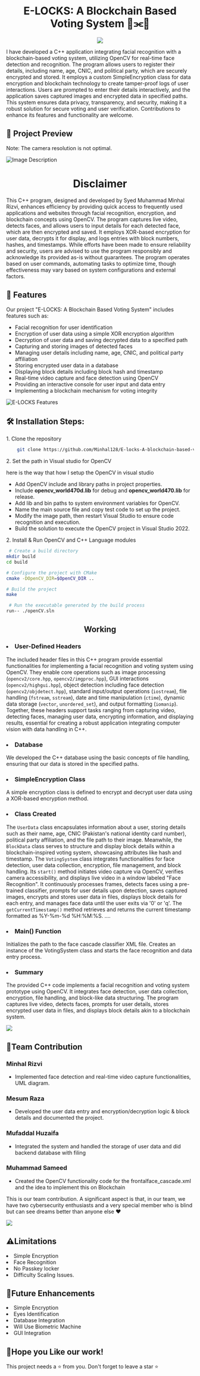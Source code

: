 <h1 align="center" id="title">E-LOCKS: A Blockchain Based Voting System 🧊⫘🧊</h1>


<p align="center"><img src="https://socialify.git.ci/Minhal128/E-locks-A-blockchain-based-voting-system/image?font=Bitter&forks=1&language=1&logo=https%3A%2F%2Fwww.antiersolutions.com%2Fwp-content%2Fuploads%2F2023%2F04%2FGroup-83351.png&name=1&owner=1&pattern=Solid&pulls=1&stargazers=1&theme=Light"></p>

<p>
I have developed a C++ application integrating facial recognition with a blockchain-based voting system, utilizing OpenCV for real-time face detection and recognition. The program allows users to register their details, including name, age, CNIC, and political party, which are securely encrypted and stored. It employs a custom SimpleEncryption class for data encryption and blockchain technology to create tamper-proof logs of user interactions. Users are prompted to enter their details interactively, and the application saves captured images and encrypted data in specified paths. This system ensures data privacy, transparency, and security, making it a robust solution for secure voting and user verification. Contributions to enhance its features and functionality are welcome.<p/> 


<h2>🔎 Project Preview</h2>
<p>Note: The camera resolution is not optimal.</p>

<img src="https://imgur.com/9fug4qX.jpg" alt="Image Description">

<h1 align="center" id="title">Disclaimer</h1>
<p>This C++ program, designed and developed by Syed Muhammad Minhal Rizvi, enhances efficiency by providing quick access to frequently used applications and websites through facial recognition, encryption, and blockchain concepts using OpenCV. The program captures live video, detects faces, and allows users to input details for each detected face, which are then encrypted and saved. It employs XOR-based encryption for user data, decrypts it for display, and logs entries with block numbers, hashes, and timestamps. While efforts have been made to ensure reliability and security, users are advised to use the program responsibly and acknowledge its provided as-is without guarantees. The program operates based on user commands, automating tasks to optimize time, though effectiveness may vary based on system configurations and external factors.</p>
<h2>🧐 Features</h2>

Our project "E-LOCKS: A Blockchain Based Voting System" includes features such as:
<ul>
  <li>Facial recognition for user identification</li>
  <li>Encryption of user data using a simple XOR encryption algorithm</li>
  <li>Decryption of user data and saving decrypted data to a specified path</li>
  <li>Capturing and storing images of detected faces</li>
  <li>Managing user details including name, age, CNIC, and political party affiliation</li>
  <li>Storing encrypted user data in a database</li>
  <li>Displaying block details including block hash and timestamp</li>
  <li>Real-time video capture and face detection using OpenCV</li>
  <li>Providing an interactive console for user input and data entry</li>
  <li>Implementing a blockchain mechanism for voting integrity</li>
</ul>
<img src="https://imgur.com/HLRAiHp.jpg" alt="E-LOCKS Features">

  
<h2>🛠 Installation Steps:</h2>

<p>1. Clone the repository</p>

```bash
    git clone https://github.com/Minhal128/E-locks-A-blockchain-based-voting-system.git
```
<p>2. Set the path in Visual studio for OpenCV </p>
here is the way that how I setup the OpenCV in visual studio 
<ul>
  <li>Add OpenCV include and library paths in project properties.</li>
  <li>Include <b>opencv_world470d.lib</b> for debug and <b>opencv_world470.lib</b> for release.</li>
  <li>Add lib and bin paths to system environment variables for OpenCV.</li>
  <li>Name the main source file and copy test code to set up the project.</li>
  <li>Modify the image path, then restart Visual Studio to ensure code recognition and execution.</li>
  <li>Build the solution to execute the OpenCV project in Visual Studio 2022.</li>
</ul>

<p>2. Install & Run OpenCV and C++ Language modules</p>

```bash
 # Create a build directory
mkdir build
cd build

# Configure the project with CMake
cmake -DOpenCV_DIR=$OpenCV_DIR ..

# Build the project
make

```

```bash
 # Run the executable generated by the build process
run-- ./openCV.sln

```

<h2 align="center">Working </h2>
<p>
<h3><li>User-Defined Headers</li></h3>
  
The included header files in this C++ program provide essential functionalities for implementing a facial recognition and voting system using OpenCV. They enable core operations such as image processing (`opencv2/core.hpp`, `opencv2/imgproc.hpp`), GUI interactions (`opencv2/highgui.hpp`), object detection including face detection (`opencv2/objdetect.hpp`), standard input/output operations (`iostream`), file handling (`fstream`, `sstream`), date and time manipulation (`ctime`), dynamic data storage (`vector`, `unordered_set`), and output formatting (`iomanip`). Together, these headers support tasks ranging from capturing video, detecting faces, managing user data, encrypting information, and displaying results, essential for creating a robust application integrating computer vision with data handling in C++.
</p>
<h3><li>Database</li></h3>

We developed the C++ database using the basic concepts of file handling, ensuring that our data is stored in the specified paths.
<h3><li>SimpleEncryption Class</li></h3>

A simple encryption class is defined to encrypt and decrypt user data using a XOR-based encryption method.</p>

<h3><li>Class Created</li></h3>

The `UserData` class encapsulates information about a user, storing details such as their name, age, CNIC (Pakistan's national identity card number), political party affiliation, and the file path to their image. Meanwhile, the `BlockData` class serves to structure and display block details within a blockchain-inspired voting system, showcasing attributes like hash and timestamp. The `VotingSystem` class integrates functionalities for face detection, user data collection, encryption, file management, and block handling. Its `start()` method initiates video capture via OpenCV, verifies camera accessibility, and displays live video in a window labeled "Face Recognition". It continuously processes frames, detects faces using a pre-trained classifier, prompts for user details upon detection, saves captured images, encrypts and stores user data in files, displays block details for each entry, and manages face data until the user exits via '0' or 'q'. The `getCurrentTimestamp()` method retrieves and returns the current timestamp formatted as %Y-%m-%d %H:%M:%S.
 ....</p>

<h3><li>Main() Function</li></h3>


Initializes the path to the face cascade classifier XML file.
Creates an instance of the VotingSystem class and starts the face recognition and data entry process.</p>

<h3><li>Summary</li></h3>

The provided C++ code implements a facial recognition and voting system prototype using OpenCV. It integrates face detection, user data collection, encryption, file handling, and block-like data structuring. The program captures live video, detects faces, prompts for user details, stores encrypted user data in files, and displays block details akin to a blockchain system.</p>


<img src ="https://rejolut.com/wp-content/uploads/2022/02/voting7.png">
<h2>🤝Team Contribution</h2>
<h3>Minhal Rizvi</h3> 
<ul>
  <li>Implemented face detection and real-time video capture functionalities, UML diagram. </li>
</ul>
<h3>Mesum Raza</h3> 
<ul>
  <li>Developed the user data entry and encryption/decryption logic & block details and
documented the project. </li>
</ul>
<h3>Mufaddal Huzaifa</h3> 
<ul>
  <li>Integrated the system and handled the storage of user data and did backend database
with filing </li>
</ul>
<h3>Muhammad Sameed</h3> 
<ul>
  <li>Created the OpenCV functionality code for the frontalface_cascade.xml and the idea
to implement this on Blockchain</li>
</ul>
<p>This is our team contribution. A significant aspect is that, in our team, we have two cybersecurity enthusiasts and a very special member who is blind but can see dreams better than anyone else ❤ </p>

<img src ="https://imgur.com/a3lvUht.png">

<h2>⚠️Limitations</h2>
<li>Simple Encryption</li>
<li>Face Recognition</li>
<li>No Passkey locker</li>
<li>Difficulty Scaling Issues.</li>

<h2>🔮Future Enhancements</h2>
<li>Simple Encryption</li>
<li>Eyes Identification</li>
<li>Database Integration</li>
<li>Will Use Biometric Machine</li>
<li>GUI Integration</li>
<p>
  
<h2>💖Hope you Like our work!</h2>

This project needs a ⭐ from you. Don't forget to leave a star ⭐
